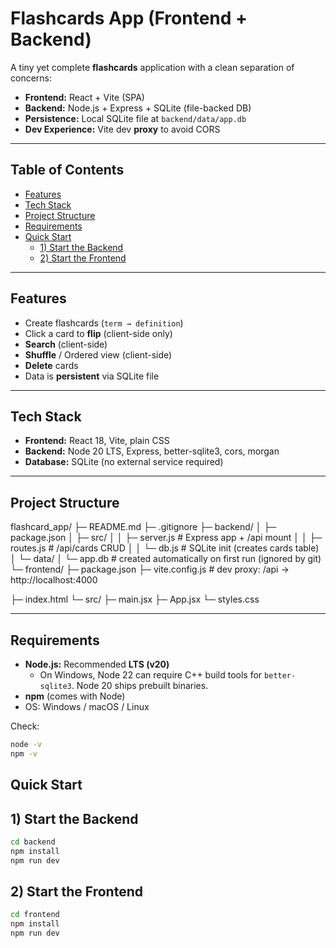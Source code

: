 # Flashcards App (Frontend + Backend)

A tiny yet complete **flashcards** application with a clean separation of concerns:

- **Frontend:** React + Vite (SPA)
- **Backend:** Node.js + Express + SQLite (file-backed DB)
- **Persistence:** Local SQLite file at `backend/data/app.db`
- **Dev Experience:** Vite dev **proxy** to avoid CORS

---

## Table of Contents
- [Features](#features)
- [Tech Stack](#tech-stack)
- [Project Structure](#project-structure)
- [Requirements](#requirements)
- [Quick Start](#quick-start)
  - [1) Start the Backend](#1-start-the-backend)
  - [2) Start the Frontend](#2-start-the-frontend)

---

## Features
- Create flashcards (`term → definition`)
- Click a card to **flip** (client-side only)
- **Search** (client-side)
- **Shuffle** / Ordered view (client-side)
- **Delete** cards
- Data is **persistent** via SQLite file

---

## Tech Stack
- **Frontend:** React 18, Vite, plain CSS
- **Backend:** Node 20 LTS, Express, better-sqlite3, cors, morgan
- **Database:** SQLite (no external service required)

---

## Project Structure
flashcard_app/
├─ README.md
├─ .gitignore
├─ backend/
│ ├─ package.json
│ ├─ src/
│ │ ├─ server.js # Express app + /api mount
│ │ ├─ routes.js # /api/cards CRUD
│ │ └─ db.js # SQLite init (creates cards table)
│ └─ data/
│ └─ app.db # created automatically on first run (ignored by git)
└─ frontend/
├─ package.json
├─ vite.config.js # dev proxy: /api → http://localhost:4000

├─ index.html
└─ src/
├─ main.jsx
├─ App.jsx
└─ styles.css



---

## Requirements
- **Node.js:** Recommended **LTS (v20)**
  - On Windows, Node 22 can require C++ build tools for `better-sqlite3`. Node 20 ships prebuilt binaries.
- **npm** (comes with Node)
- OS: Windows / macOS / Linux

Check:
```bash
node -v
npm -v
```

## Quick Start

## 1) Start the Backend
```bash
cd backend
npm install
npm run dev
```    

## 2) Start the Frontend
```bash
cd frontend
npm install
npm run dev
```


